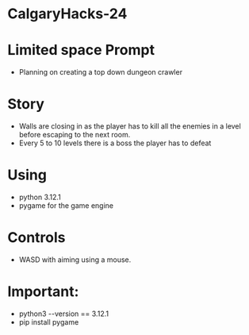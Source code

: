 # CalgaryHacks-24


# Limited space Prompt
- Planning on creating a top down dungeon crawler

# Story
- Walls are closing in as the player has to kill all the enemies in a level before
escaping to the next room. 
- Every 5 to 10 levels there is a boss the player has to defeat 

# Using
- python 3.12.1
- pygame for the game engine


# Controls
- WASD with aiming using a mouse.



# Important:
- python3 --version == 3.12.1
- pip install pygame
